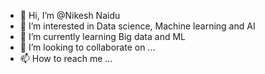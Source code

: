 - 👋 Hi, I’m @Nikesh Naidu
- 👀 I’m interested in Data science, Machine learning and AI
- 🌱 I’m currently learning Big data and ML
- 💞️ I’m looking to collaborate on ...
- 📫 How to reach me ...

<!---
Nikesh1998/Nikesh1998 is a ✨ special ✨ repository because its `README.md` (this file) appears on your GitHub profile.
You can click the Preview link to take a look at your changes.
--->
